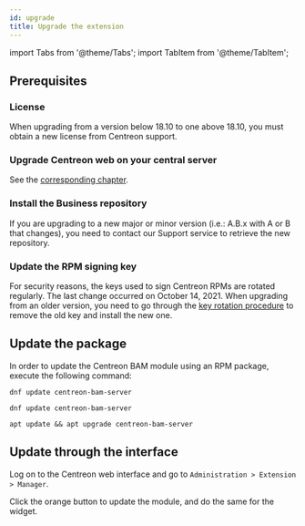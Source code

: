 ```yaml
---
id: upgrade
title: Upgrade the extension
---
```

import Tabs from '@theme/Tabs';
import TabItem from '@theme/TabItem';

## Prerequisites

### License

When upgrading from a version below 18.10 to one above 18.10, you must obtain
a new license from Centreon support.

### Upgrade Centreon web on your central server

See the [corresponding chapter](../upgrade/introduction.md).

### Install the Business repository

If you are upgrading to a new major or minor version (i.e.: A.B.x with A or B that
changes), you need to contact our Support service to retrieve the new
repository.

### Update the RPM signing key

For security reasons, the keys used to sign Centreon RPMs are rotated regularly. The last change occurred on October 14, 2021. When upgrading from an older version, you need to go through the [key rotation procedure](../security/key-rotation.md#existing-installation) to remove the old key and install the new one.

## Update the package

In order to update the Centreon BAM module using an RPM package, execute the
following command:

<Tabs groupId="sync">
<TabItem value="Alma / RHEL / Oracle Linux 8" label="Alma / RHEL / Oracle Linux 8">

```shell
dnf update centreon-bam-server
```

</TabItem>
<TabItem value="Alma / RHEL / Oracle Linux 9" label="Alma / RHEL / Oracle Linux 9">

```shell
dnf update centreon-bam-server
```

</TabItem>
<TabItem value="Debian 11 & 12" label="Debian 11 & 12">

```shell
apt update && apt upgrade centreon-bam-server
```

</TabItem>
</Tabs>

## Update through the interface

Log on to the Centreon web interface and go to `Administration > Extension >
Manager`.

Click the orange button to update the module, and do the same for the widget.
